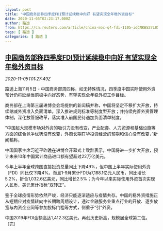 ```yaml
---
layout: post
title: "中国商务部称四季度FDI预计延续稳中向好 有望实现全年稳外资目标"
date: 2020-11-05T02:23:17.000Z
author: 路透
from: https://cn.reuters.com/article/china-moc-q4-fdi-1105-idCNKBS27L05N
tags: [ 路透 ]
categories: [ 路透 ]
---
```

<!--1604542997000-->
[中国商务部称四季度FDI预计延续稳中向好 有望实现全年稳外资目标](https://cn.reuters.com/article/china-moc-q4-fdi-1105-idCNKBS27L05N)
------

<div>
<div><i>2020-11-05T01:27:49Z</i></div><p>路透上海11月5日 - 中国商务部周四称，如无特殊情况，四季度中国实际使用外资预计仍将延续当前稳中向好态势，有望实现全年稳外资工作目标。</p><p>商务部在上海第三届进博会会场提供的新闻稿并称，中国将坚定不移扩大开放，持续缩减外资准入负面清单，深入推进规则标准等制度型开放；并持续完善外资管理体制，深化放管服改革，落实准入前国民待遇加负面清单制度。</p><p>“中国超大规模市场对外资的吸引力没有改变，产业配套、人力资源和基础设施等方面的综合竞争优势没有改变，外商长期在华投资经营的预期和信心没有改变，”新闻稿称。</p><p>中国国家主席习近平昨晚在进博会开幕式上致辞表示，中国将进一步扩大开放，预计未来10年中国累计商品进口额有望超过22万亿美元。</p><p>今年上半年全球跨国直接投资总量同比下降49%，但中国上半年实际使用外资（FDI）同比仅下降4%。而且1-9月累计FDI为7,188.1亿元人民币，同比增长5.2%，折合1,032.6亿美元，同比增长2.5%；为今年以来实际使用外资首次实现人民币、美元累计指标“双转正”。</p><p>鉴于全球疫情形势依然严峻，经济只能逐渐适应与疫情共存。中国的稳外资措施正从短期应对疫情转向中长期跨周期设计，通过金融服务业重点行业的开放、逐步放宽与内资企业同等参加投标门槛等方式，侧重于“引”外资。</p><p>中国2019年FDI金额高达1,412.3亿美元，再创历史新高，规模居全球第二位。（完）</p>
</div>
